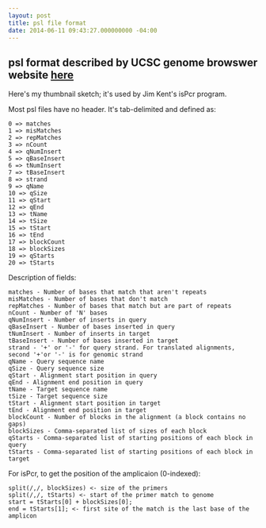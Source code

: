 ```yaml
---
layout: post
title: psl file format
date: 2014-06-11 09:43:27.000000000 -04:00
---
```


## psl format described by UCSC genome browswer website [here](http://www.genome.ucsc.edu/FAQ/FAQformat.html)

Here's my thumbnail sketch; it's used by Jim Kent's isPcr program.

Most psl files have no header. It's tab-delimited and defined as:

    0 => matches
    1 => misMatches
    2 => repMatches
    3 => nCount
    4 => qNumInsert
    5 => qBaseInsert
    6 => tNumInsert
    7 => tBaseInsert
    8 => strand
    9 => qName
    10 => qSize
    11 => qStart
    12 => qEnd
    13 => tName
    14 => tSize
    15 => tStart
    16 => tEnd
    17 => blockCount
    18 => blockSizes
    19 => qStarts
    20 => tStarts

Description of fields:

    matches - Number of bases that match that aren't repeats
    misMatches - Number of bases that don't match
    repMatches - Number of bases that match but are part of repeats
    nCount - Number of 'N' bases
    qNumInsert - Number of inserts in query
    qBaseInsert - Number of bases inserted in query
    tNumInsert - Number of inserts in target
    tBaseInsert - Number of bases inserted in target
    strand - '+' or '-' for query strand. For translated alignments, second '+'or '-' is for genomic strand
    qName - Query sequence name
    qSize - Query sequence size
    qStart - Alignment start position in query
    qEnd - Alignment end position in query
    tName - Target sequence name
    tSize - Target sequence size
    tStart - Alignment start position in target
    tEnd - Alignment end position in target
    blockCount - Number of blocks in the alignment (a block contains no gaps)
    blockSizes - Comma-separated list of sizes of each block
    qStarts - Comma-separated list of starting positions of each block in query
    tStarts - Comma-separated list of starting positions of each block in target

For isPcr, to get the position of the amplicaion (0-indexed):

    split(/,/, blockSizes) <- size of the primers
    split(/,/, tStarts) <- start of the primer match to genome
    start = tStarts[0] + blockSizes[0];
    end = tStarts[1]; <- first site of the match is the last base of the amplicon
